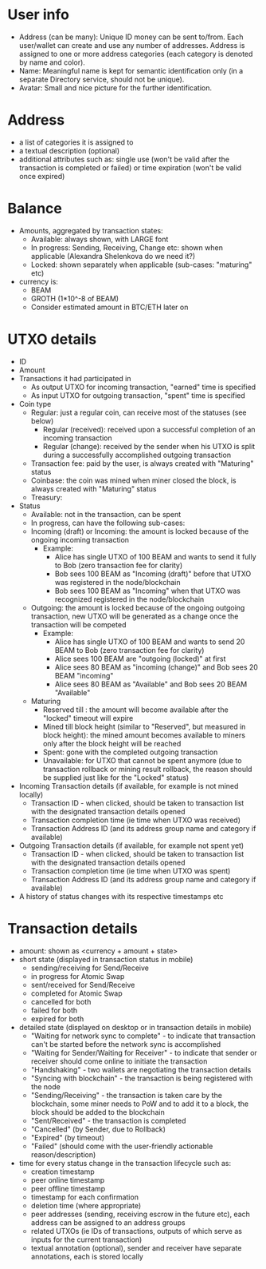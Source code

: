 # User info
* Address (can be many): Unique ID money can be sent to/from. Each user/wallet can create and use any number of addresses. Address is assigned to one or more address categories (each category is denoted by name and color).
* Name: Meaningful name is kept for semantic identification only (in a separate Directory service, should not be unique).
* Avatar: Small and nice picture for the further identification.

# Address
* a list of categories it is assigned to
* a textual description (optional)
* additional attributes such as: single use (won't be valid after the transaction is completed or failed) or time expiration (won't be valid once expired)

# Balance
* Amounts, aggregated by transaction states:
    * Available: always shown, with LARGE font
    * In progress: Sending, Receiving, Change etc: shown when applicable (Alexandra Shelenkova do we need it?)
    * Locked: shown separately when applicable (sub-cases: "maturing" etc)
* currency is:
    * BEAM
    * GROTH (1*10^-8 of BEAM)
    * Consider estimated amount in BTC/ETH later on

# UTXO details
* ID
* Amount
* Transactions it had participated in
    * As output UTXO for incoming transaction, "earned" time is specified
    * As input UTXO for outgoing transaction, "spent" time is specified
* Coin type
    * Regular: just a regular coin, can receive most of the statuses (see below)
        * Regular (received): received upon a successful completion of an incoming transaction
        * Regular (change): received by the sender when his UTXO is split during a successfully accomplished outgoing transaction
    * Transaction fee: paid by the user, is always created with "Maturing" status
    * Coinbase: the coin was mined when miner closed the block, is always created with "Maturing" status
    * Treasury: 
* Status
    * Available: not in the transaction, can be spent
    * In progress, can have the following sub-cases:
    * Incoming (draft) or Incoming: the amount is locked because of the ongoing incoming transaction
        * Example:
            * Alice has single UTXO of 100 BEAM and wants to send it fully to Bob (zero transaction fee for clarity)
            * Bob sees 100 BEAM as "Incoming (draft)" before that UTXO was registered in the node/blockchain 
            * Bob sees 100 BEAM as "Incoming" when that UTXO was recognized registered in the node/blockchain
    * Outgoing: the amount is locked because of the ongoing outgoing transaction, new UTXO will be generated as a change once the transaction will be competed
        * Example:
            * Alice has single UTXO of 100 BEAM and wants to send 20 BEAM to Bob (zero transaction fee for clarity)
            * Alice sees 100 BEAM are "outgoing (locked)" at first
            * Alice sees 80 BEAM as "incoming (change)" and Bob sees 20 BEAM "incoming"
            * Alice sees 80 BEAM as "Available" and Bob sees 20 BEAM "Available"
    * Maturing
        * Reserved till <time>: the amount will become available after the "locked" timeout will expire
        * Mined till block height <height> (similar to "Reserved", but measured in block height): the mined amount becomes available to miners only after the block height will be reached
        * Spent: gone with the completed outgoing transaction
        * Unavailable: for UTXO that cannot be spent anymore (due to transaction rollback or mining result rollback, the reason should be supplied just like for the "Locked" status)
* Incoming Transaction details (if available, for example is not mined locally)
    * Transaction ID - when clicked, should be taken to transaction list with the designated transaction details opened
    * Transaction completion time (ie time when UTXO was received)
    * Transaction Address ID (and its address group name and category if available)
* Outgoing Transaction details (if available, for example not spent yet)
    * Transaction ID - when clicked, should be taken to transaction list with the designated transaction details opened
    * Transaction completion time (ie time when UTXO was spent)
    * Transaction Address ID (and its address group name and category if available)
* A history of status changes with its respective timestamps etc

# Transaction details
* amount: shown as <currency + amount + state>
* short state (displayed in transaction status in mobile)
    * sending/receiving for Send/Receive
    * in progress for Atomic Swap
    * sent/received for Send/Receive
    * completed for Atomic Swap
    * cancelled for both
    * failed for both
    * expired for both
* detailed state (displayed on desktop or in transaction details in mobile)
    * "Waiting for network sync to complete" - to indicate that transaction can't be started before the network sync is accomplished
    * "Waiting for Sender/Waiting for Receiver" - to indicate that sender or receiver should come online to initiate the transaction
    * "Handshaking" - two wallets are negotiating the transaction details
    * "Syncing with blockchain" - the transaction is being registered with the node
    * "Sending/Receiving" - the transaction is taken care by the blockchain, some miner needs to PoW and to add it to a block, the block should be added to the blockchain
    * "Sent/Received" - the transaction is completed
    * "Cancelled" (by Sender, due to Rollback)
    * "Expired" (by timeout)
    * "Failed" (should come with the user-friendly actionable reason/description)
* time for every status change in the transaction lifecycle such as:
    * creation timestamp
    * peer online timestamp
    * peer offline timestamp
    * timestamp for each confirmation
    * deletion time (where appropriate)
    * peer addresses (sending, receiving escrow in the future etc), each address can be assigned to an address groups
    * related UTXOs (ie IDs of transactions, outputs of which serve as inputs for the current transaction)
    * textual annotation (optional), sender and receiver have separate annotations, each is stored locally



